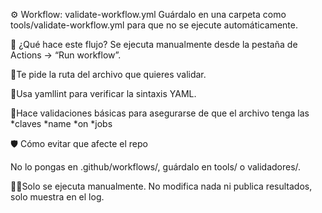 ⚙️ Workflow: validate-workflow.yml
Guárdalo en una carpeta como tools/validate-workflow.yml 
para que no se ejecute automáticamente.

🧪 ¿Qué hace este flujo?
Se ejecuta manualmente desde la pestaña de 
Actions → “Run workflow”.

🔧Te pide la ruta del archivo que quieres validar.

🔧Usa yamllint para verificar la sintaxis YAML.

🔧Hace validaciones básicas para asegurarse de que el archivo tenga las 
     *claves 
     *name
     *on
     *jobs

🛡️ Cómo evitar que afecte el repo

No lo pongas en .github/workflows/, 
guárdalo en tools/ o validadores/.

🫳🏼Solo se ejecuta manualmente.
No modifica nada ni publica resultados, solo muestra en el log.
